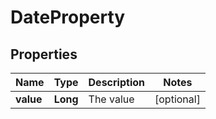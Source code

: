 
# DateProperty

## Properties
Name | Type | Description | Notes
------------ | ------------- | ------------- | -------------
**value** | **Long** | The value |  [optional]



